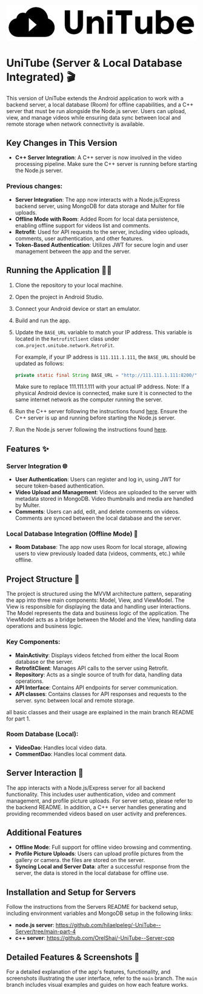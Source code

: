 ![unitube logo for README.png](app/src/main/assets/README_pictures/unitube%20logo%20for%20README.png)

# UniTube (Server & Local Database Integrated) 🎬

This version of UniTube extends the Android application to work with a backend server, a local database (Room) for offline capabilities, and a C++ server that must be run alongside the Node.js server.
Users can upload, view, and manage videos while ensuring data sync between local and remote storage when network connectivity is available.

## Key Changes in This Version
- **C++ Server Integration**: A C++ server is now involved in the video processing pipeline. Make sure the C++ server is running before starting the Node.js server.
 ### Previous changes:
- **Server Integration**: The app now interacts with a Node.js/Express backend server, using MongoDB for data storage and Multer for file uploads.
- **Offline Mode with Room**: Added Room for local data persistence, enabling offline support for videos list and comments.
- **Retrofit**: Used for API requests to the server, including video uploads, comments, user authentication, and other features.
- **Token-Based Authentication**: Utilizes JWT for secure login and user management between the app and the server.

## Running the Application 🏃‍♂️
1. Clone the repository to your local machine.
2. Open the project in Android Studio.
3. Connect your Android device or start an emulator.
4. Build and run the app.
5. Update the `BASE_URL` variable to match your IP address. This variable is located in the `RetrofitClient` class under `com.project.unitube.network.RetroFit`.

   For example, if your IP address is `111.111.1.111`, the `BASE_URL` should be updated as follows:
    ```java
    private static final String BASE_URL = "http://111.111.1.111:8200/";
    ```
   Make sure to replace 111.111.1.111 with your actual IP address.
   Note: If a physical Android device is connected, make sure it is connected to the same internet network as the computer running the server.
6. Run the C++ server following the instructions found [here](https://github.com/OrelShai/-UniTube--Server-cpp). Ensure the C++ server is up and running before starting the Node.js server.
7. Run the Node.js server following the instructions found [here](https://github.com/hilaelpeleg/-UniTube--Server).

## Features ✨
### Server Integration 🌐
- **User Authentication**: Users can register and log in, using JWT for secure token-based authentication.
- **Video Upload and Management**: Videos are uploaded to the server with metadata stored in MongoDB. Video thumbnails and media are handled by Multer.
- **Comments**: Users can add, edit, and delete comments on videos. Comments are synced between the local database and the server.

### Local Database Integration (Offline Mode) 💾
- **Room Database**: The app now uses Room for local storage, allowing users to view previously loaded data (videos, comments, etc.) while offline.

## Project Structure 📂
The project is structured using the MVVM architecture pattern, separating the app into three main components: Model, View, and ViewModel.
The View is responsible for displaying the data and handling user interactions.
The Model represents the data and business logic of the application.
The ViewModel acts as a bridge between the Model and the View, handling data operations and business logic.


### Key Components:
- **MainActivity**: Displays videos fetched from either the local Room database or the server.
- **RetrofitClient**: Manages API calls to the server using Retrofit.
- **Repository**: Acts as a single source of truth for data, handling data operations.
- **API Interface**: Contains API endpoints for server communication.
- **API classes**: Contains classes for API responses and requests to the server. sync between local and remote storage.

all basic classes and their usage are explained in the main branch README for part 1.

### Room Database (Local):
- **VideoDao**: Handles local video data.
- **CommentDao**: Handles local comment data.

## Server Interaction 📡
The app interacts with a Node.js/Express server for all backend functionality. This includes user authentication, video and comment management, and profile picture uploads.
For server setup, please refer to the backend README.
In addition, a C++ server handles generating and providing recommended videos based on user activity and preferences.

## Additional Features
- **Offline Mode**: Full support for offline video browsing and commenting.
- **Profile Picture Uploads**: Users can upload profile pictures from the gallery or camera. the files are stored on the server.
- **Syncing Local and Server Data**: after a successful response from the server, the data is stored in the local database for offline use.

## Installation and Setup for Servers
Follow the instructions from the Servers README for backend setup, including environment variables and MongoDB setup in the following links:
- **node.js server**: https://github.com/hilaelpeleg/-UniTube--Server/tree/main-part-4
- **c++ server**: https://github.com/OrelShai/-UniTube--Server-cpp

## Detailed Features & Screenshots 📱
For a detailed explanation of the app's features, functionality, and screenshots illustrating the user interface, refer to the `main` branch.
The `main` branch includes visual examples and guides on how each feature works.




